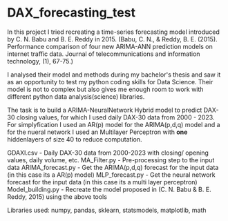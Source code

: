 # DAX_forecasting_test
In this project I tried recreating a time-series forecasting model introduced by C. N. Babu and B. E. Reddy in 2015. (Babu, C. N., &amp; Reddy, B. E. (2015). Performance comparison of four new ARIMA-ANN prediction models on internet traffic data. Journal of telecommunications and information technology, (1), 67-75.) 

I analysed their model and methods during my bachelor's thesis and saw it as an opportunity to test my python coding skills for Data Science. 
Their model is not to complex but also gives me enough room to work with different python data analysis(science) libraries.

The task is to build a ARIMA-NeuralNetwork Hybrid model to predict DAX-30 closing values, for which I used daily DAX-30 data from 2000 - 2023. For simplyfication I used an AR(p) model for the ARIMA(p,d,q) model and a for the nueral network I used an Multilayer Perceptron with **one** hiddenlayers of size 40 to reduce computation.

GDAXI.csv - Daily DAX-30 data from 2000-2023 with closing/ opening values, daily volume, etc.
MA_Filter.py - Pre-processing step to the input data
ARIMA_forecast.py - Get the ARIMA(p,d,q) forecast for the input data (in this case its a AR(p) model)
MLP_forecast.py - Get the neural network forecast for the input data (in this case its a multi layer perceptron)
Model_building.py - Recreate the model proposed in (C. N. Babu & B. E. Reddy, 2015) using the above tools

Libraries used: numpy, pandas, sklearn, statsmodels, matplotlib, math
